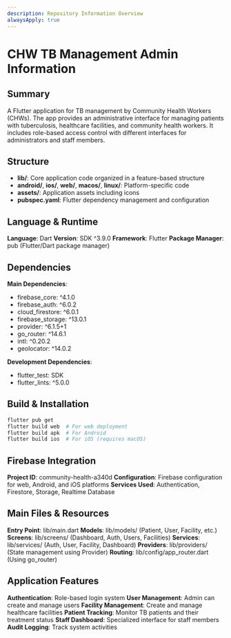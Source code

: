 ```yaml
---
description: Repository Information Overview
alwaysApply: true
---
```


# CHW TB Management Admin Information

## Summary
A Flutter application for TB management by Community Health Workers (CHWs). The app provides an administrative interface for managing patients with tuberculosis, healthcare facilities, and community health workers. It includes role-based access control with different interfaces for administrators and staff members.

## Structure
- **lib/**: Core application code organized in a feature-based structure
- **android/**, **ios/**, **web/**, **macos/**, **linux/**: Platform-specific code
- **assets/**: Application assets including icons
- **pubspec.yaml**: Flutter dependency management and configuration

## Language & Runtime
**Language**: Dart
**Version**: SDK ^3.9.0
**Framework**: Flutter
**Package Manager**: pub (Flutter/Dart package manager)

## Dependencies
**Main Dependencies**:
- firebase_core: ^4.1.0
- firebase_auth: ^6.0.2
- cloud_firestore: ^6.0.1
- firebase_storage: ^13.0.1
- provider: ^6.1.5+1
- go_router: ^14.6.1
- intl: ^0.20.2
- geolocator: ^14.0.2

**Development Dependencies**:
- flutter_test: SDK
- flutter_lints: ^5.0.0

## Build & Installation
```bash
flutter pub get
flutter build web  # For web deployment
flutter build apk  # For Android
flutter build ios  # For iOS (requires macOS)
```

## Firebase Integration
**Project ID**: community-health-a340d
**Configuration**: Firebase configuration for web, Android, and iOS platforms
**Services Used**: Authentication, Firestore, Storage, Realtime Database

## Main Files & Resources
**Entry Point**: lib/main.dart
**Models**: lib/models/ (Patient, User, Facility, etc.)
**Screens**: lib/screens/ (Dashboard, Auth, Users, Facilities)
**Services**: lib/services/ (Auth, User, Facility, Dashboard)
**Providers**: lib/providers/ (State management using Provider)
**Routing**: lib/config/app_router.dart (Using go_router)

## Application Features
**Authentication**: Role-based login system
**User Management**: Admin can create and manage users
**Facility Management**: Create and manage healthcare facilities
**Patient Tracking**: Monitor TB patients and their treatment status
**Staff Dashboard**: Specialized interface for staff members
**Audit Logging**: Track system activities
